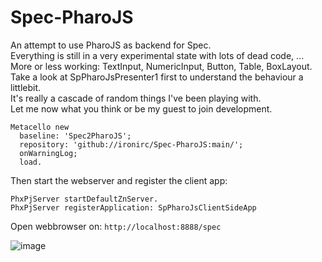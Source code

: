 # Spec-PharoJS
An attempt to use PharoJS as backend for Spec.  
Everything is still in a very experimental state with lots of dead code, ...  
More or less working: TextInput, NumericInput, Button, Table, BoxLayout.  
Take a look at SpPharoJsPresenter1 first to understand the behaviour a littlebit.  
It's really a cascade of random things I've been playing with.  
Let me now what you think or be my guest to join development.  

```Smalltalk
Metacello new
  baseline: 'Spec2PharoJS';
  repository: 'github://ironirc/Spec-PharoJS:main/';
  onWarningLog;
  load.
```

Then start the webserver and register the client app:
```Smalltalk
PhxPjServer startDefaultZnServer.
PhxPjServer registerApplication: SpPharoJsClientSideApp
```

Open webbrowser on:
`http://localhost:8888/spec`

![image](https://github.com/ironirc/Spec-PharoJS/assets/10418880/11344b9f-fede-4046-89a8-7043135ae00b)
